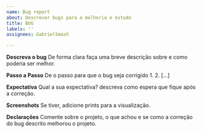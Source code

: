 ```yaml
---
name: Bug report
about: Descrever bugs para a melhoria e estudo
title: BUG
labels: ''
assignees: GabrielSmash

---
```


**Descreva o bug**
De forma clara faça uma breve descrição sobre e como poderia ser melhor.

**Passo a Passo**
De o passo para que o bug seja corrigido
1.
2.
[...]

**Expectativa**
Qual a sua expectativa? descreva como espera que fique após a correção.

**Screenshots**
Se tiver, adicione prints para a visualização.


**Declarações**
Comente sobre o projeto, o que achou e se como a correção do bug descrito melhorou o projeto.

